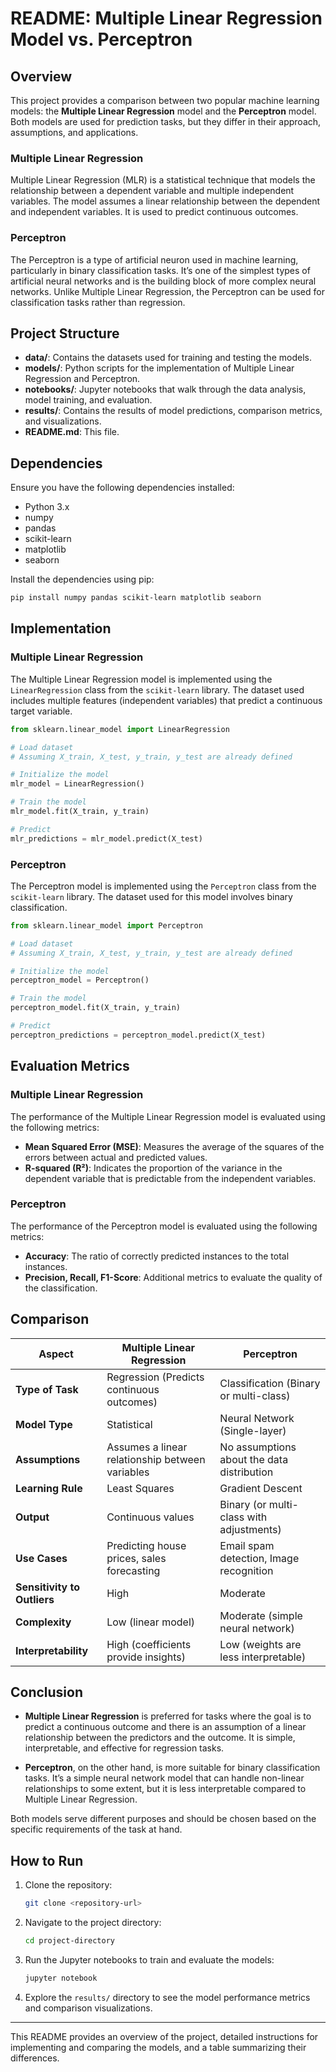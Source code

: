 
# README: Multiple Linear Regression Model vs. Perceptron

## Overview

This project provides a comparison between two popular machine learning models: the **Multiple Linear Regression** model and the **Perceptron** model. Both models are used for prediction tasks, but they differ in their approach, assumptions, and applications.

### Multiple Linear Regression
Multiple Linear Regression (MLR) is a statistical technique that models the relationship between a dependent variable and multiple independent variables. The model assumes a linear relationship between the dependent and independent variables. It is used to predict continuous outcomes.

### Perceptron
The Perceptron is a type of artificial neuron used in machine learning, particularly in binary classification tasks. It’s one of the simplest types of artificial neural networks and is the building block of more complex neural networks. Unlike Multiple Linear Regression, the Perceptron can be used for classification tasks rather than regression.

## Project Structure

- **data/**: Contains the datasets used for training and testing the models.
- **models/**: Python scripts for the implementation of Multiple Linear Regression and Perceptron.
- **notebooks/**: Jupyter notebooks that walk through the data analysis, model training, and evaluation.
- **results/**: Contains the results of model predictions, comparison metrics, and visualizations.
- **README.md**: This file.

## Dependencies

Ensure you have the following dependencies installed:

- Python 3.x
- numpy
- pandas
- scikit-learn
- matplotlib
- seaborn

Install the dependencies using pip:

```bash
pip install numpy pandas scikit-learn matplotlib seaborn
```

## Implementation

### Multiple Linear Regression

The Multiple Linear Regression model is implemented using the `LinearRegression` class from the `scikit-learn` library. The dataset used includes multiple features (independent variables) that predict a continuous target variable.

```python
from sklearn.linear_model import LinearRegression

# Load dataset
# Assuming X_train, X_test, y_train, y_test are already defined

# Initialize the model
mlr_model = LinearRegression()

# Train the model
mlr_model.fit(X_train, y_train)

# Predict
mlr_predictions = mlr_model.predict(X_test)
```

### Perceptron

The Perceptron model is implemented using the `Perceptron` class from the `scikit-learn` library. The dataset used for this model involves binary classification.

```python
from sklearn.linear_model import Perceptron

# Load dataset
# Assuming X_train, X_test, y_train, y_test are already defined

# Initialize the model
perceptron_model = Perceptron()

# Train the model
perceptron_model.fit(X_train, y_train)

# Predict
perceptron_predictions = perceptron_model.predict(X_test)
```

## Evaluation Metrics

### Multiple Linear Regression

The performance of the Multiple Linear Regression model is evaluated using the following metrics:

- **Mean Squared Error (MSE)**: Measures the average of the squares of the errors between actual and predicted values.
- **R-squared (R²)**: Indicates the proportion of the variance in the dependent variable that is predictable from the independent variables.

### Perceptron

The performance of the Perceptron model is evaluated using the following metrics:

- **Accuracy**: The ratio of correctly predicted instances to the total instances.
- **Precision, Recall, F1-Score**: Additional metrics to evaluate the quality of the classification.

## Comparison

| Aspect                        | Multiple Linear Regression                     | Perceptron                                 |
|-------------------------------|------------------------------------------------|--------------------------------------------|
| **Type of Task**              | Regression (Predicts continuous outcomes)      | Classification (Binary or multi-class)     |
| **Model Type**                | Statistical                                    | Neural Network (Single-layer)              |
| **Assumptions**               | Assumes a linear relationship between variables| No assumptions about the data distribution |
| **Learning Rule**             | Least Squares                                  | Gradient Descent                           |
| **Output**                    | Continuous values                              | Binary (or multi-class with adjustments)   |
| **Use Cases**                 | Predicting house prices, sales forecasting     | Email spam detection, Image recognition    |
| **Sensitivity to Outliers**   | High                                           | Moderate                                   |
| **Complexity**                | Low (linear model)                             | Moderate (simple neural network)           |
| **Interpretability**          | High (coefficients provide insights)           | Low (weights are less interpretable)       |

## Conclusion

- **Multiple Linear Regression** is preferred for tasks where the goal is to predict a continuous outcome and there is an assumption of a linear relationship between the predictors and the outcome. It is simple, interpretable, and effective for regression tasks.
  
- **Perceptron**, on the other hand, is more suitable for binary classification tasks. It’s a simple neural network model that can handle non-linear relationships to some extent, but it is less interpretable compared to Multiple Linear Regression.

Both models serve different purposes and should be chosen based on the specific requirements of the task at hand.

## How to Run

1. Clone the repository:
   ```bash
   git clone <repository-url>
   ```
2. Navigate to the project directory:
   ```bash
   cd project-directory
   ```
3. Run the Jupyter notebooks to train and evaluate the models:
   ```bash
   jupyter notebook
   ```
4. Explore the `results/` directory to see the model performance metrics and comparison visualizations.

---

This README provides an overview of the project, detailed instructions for implementing and comparing the models, and a table summarizing their differences.
